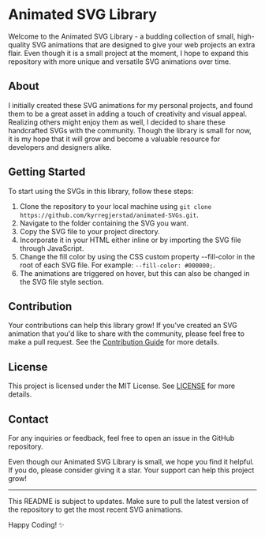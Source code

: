 # Animated SVG Library

Welcome to the Animated SVG Library - a budding collection of small, high-quality SVG animations that are designed to give your web projects an extra flair. Even though it is a small project at the moment, I hope to expand this repository with more unique and versatile SVG animations over time.

## About

I initially created these SVG animations for my personal projects, and found them to be a great asset in adding a touch of creativity and visual appeal. Realizing others might enjoy them as well, I decided to share these handcrafted SVGs with the community. Though the library is small for now, it is my hope that it will grow and become a valuable resource for developers and designers alike.

## Getting Started

To start using the SVGs in this library, follow these steps:

1. Clone the repository to your local machine using `git clone https://github.com/kyrregjerstad/animated-SVGs.git`.
2. Navigate to the folder containing the SVG you want.
3. Copy the SVG file to your project directory.
4. Incorporate it in your HTML either inline or by importing the SVG file through JavaScript.
5. Change the fill color by using the CSS custom property --fill-color in the root of each SVG file. For example: `--fill-color: #000000;`.
6. The animations are triggered on hover, but this can also be changed in the SVG file style section.

## Contribution

Your contributions can help this library grow! If you've created an SVG animation that you'd like to share with the community, please feel free to make a pull request. See the [Contribution Guide](CONTRIBUTING.md) for more details.

## License

This project is licensed under the MIT License. See [LICENSE](LICENSE) for more details.

## Contact

For any inquiries or feedback, feel free to open an issue in the GitHub repository.

Even though our Animated SVG Library is small, we hope you find it helpful. If you do, please consider giving it a star. Your support can help this project grow!

---

This README is subject to updates. Make sure to pull the latest version of the repository to get the most recent SVG animations.

Happy Coding! ✨
